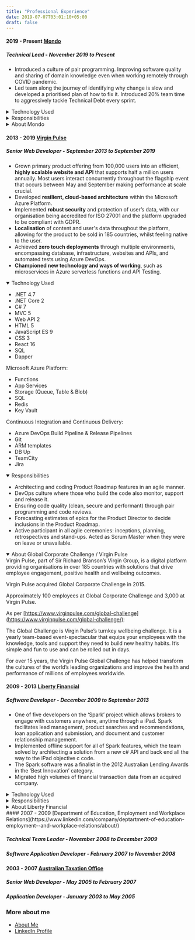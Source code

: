 ```yaml
---
title: "Professional Experience"
date: 2019-07-07T03:01:10+05:00
draft: false
---
```


#### 2019 - Present <a href="https://mondo.com.au" target="_">Mondo</a>

##### Technical Lead - November 2019 to Present

-	Introduced a culture of pair programming. Improving software quality and sharing of domain knowledge even when working remotely through COVID pandemic.
-	Led team along the journey of identifying why change is slow and developed a prioritised plan of how to fix it. Introduced 20% team time to aggressively tackle Technical Debt every sprint.  

<details>
  <summary>Technology Used</summary>

- .NET 4.7 
- .NET Core 2
- C# 7 
- MVC 5 
- Web API 2 
- HTML 5 
- JavaScript ES 9 
- CSS 3 
- SQL
- Entity Framework 6
- Dapper
- Xamarin.iOS

AWS cloud computing services: 

- AWS Lamda 
- Amazon EC2
- Amazon S3 
- Amazon Simple Queue Service (SQS FIFO)
- Amazon Relational Database Service (RDS)

Continuous Integration and Continuous Delivery: 

- Atlassian Bitbucket
- GitHub
- TeamCity
- Octopus Deploy
- Git 
- AWS Serverless Application Model (SAM)
- Jira 
</details>

<details>
  <summary>Responsibilities</summary>

- Technical lead of nine developers.
- Focus on delivering the right things, in the right way, at the right time for our customers.
- A mixture of team leading, new features design & implementation, maintenance, architectural oversight and mentoring. 

</details>

<details>
  <summary>About Mondo</summary>
  
Mondo provide a comprehensive range of services and technology for essential infrastructure across the energy, water and transport sectors.  

Approximately 500 employees. 

As per [https://mondo.com.au](https://mondo.com.au/):

>
We help businesses and communities make sense of what’s possible, then plan and deliver solutions to keep everyone ahead of the rapidly changing landscape.
From connecting Australia’s largest wind farms to the grid, to helping maintain water and gas networks or assisting regional communities achieve their energy goals, we improve the way things flow today, then seek ways to do this even better tomorrow.

</details>

#### 2013 - 2019 <a href="https://www.virginpulse.com/global-challenge" target="_">Virgin Pulse</a>

##### Senior Web Developer - September 2013 to September 2019

- Grown primary product offering from 100,000 users into an efficient, **highly scalable website and API** that supports half a million users annually.  Most users interact concurrently throughout the flagship event that occurs between May and September making performance at scale crucial.
- Developed **resilient, cloud-based architecture** within the Microsoft Azure Platform.
- Implemented **robust security** and protection of user’s data, with our organisation being accredited for ISO 27001 and the platform upgraded to be compliant with GDPR. 
- **Localisation** of content and user's data throughout the platform, allowing for the product to be sold in 185 countries, whilst feeling native to the user. 
- Achieved **zero touch deployments** through multiple environments, encompassing database, infrastructure, websites and APIs, and automated tests using Azure DevOps.
- **Championed new technology and ways of working**, such as microservices in Azure serverless functions and API Testing.

<details open>
  <summary>Technology Used</summary>

- .NET 4.7 
- .NET Core 2 
- C# 7 
- MVC 5 
- Web API 2 
- HTML 5 
- JavaScript ES 9 
- CSS 3 
- React 16 
- SQL
- Dapper 

Microsoft Azure Platform: 

- Functions 
- App Services 
- Storage (Queue, Table & Blob) 
- SQL 
- Redis 
- Key Vault

Continuous Integration and Continuous Delivery: 

- Azure DevOps Build Pipeline & Release Pipelines 
- Git 
- ARM templates 
- DB Up 
- TeamCity 
- Jira 
</details>

<details open>
  <summary>Responsibilities</summary>

- Architecting and coding Product Roadmap features in an agile manner.
- DevOps culture where those who build the code also monitor, support and release it.
- Ensuring code quality (clean, secure and performant) through pair programming and code reviews.
- Forecasting estimates of epics for the Product Director to decide inclusions in the Product Roadmap.
- Active participant in all agile ceremonies: inceptions, planning, retrospectives and stand-ups. Acted as Scrum Master when they were on leave or unavailable.

</details>

<details open>
  <summary>About Global Corporate Challenge / Virgin Pulse</summary>
Virgin Pulse, part of Sir Richard Branson’s Virgin Group, is a digital platform providing organisations in over 185 countries with solutions that drive employee engagement, positive health and wellbeing outcomes. 

Virgin Pulse acquired Global Corporate Challenge in 2015. 

Approximately 100 employees at Global Corporate Challenge and 3,000 at Virgin Pulse. 

As per [https://www.virginpulse.com/global-challenge](https://www.virginpulse.com/global-challenge/):

> 
The Global Challenge is Virgin Pulse’s turnkey wellbeing challenge. It is a yearly team-based event-spectacular that equips your employees with the knowledge, tools and support they need to build new healthy habits. It’s simple and fun to use and can be rolled out in days.
>
For over 15 years, the Virgin Pulse Global Challenge has helped transform the cultures of the world’s leading organizations and improve the health and performance of millions of employees worldwide.


</details>

#### 2009 - 2013  <a href="https://www.liberty.com.au/" target="_">Liberty Financial</a>

##### Software Developer - December 2009 to September 2013

- One of five developers on the ‘Spark’ project which allows brokers to engage with customers anywhere, anytime through a iPad.  Spark facilitates lead management, product searches and recommendations, loan application and submission, and document and customer relationship management.
- Implemented offline support for all of Spark features, which the team solved by architecting a solution from a new c# API and back end all the way to the iPad objective c code.
- The Spark software was a finalist in the 2012 Australian Lending Awards in the ‘Best Innovation’ category.
- Migrated high volumes of financial transaction data from an acquired company.

<details>
  <summary>Technology Used</summary>

- .NET Framework 4.5
- C# 5
- WinForms 
- MVC 4
- HTML 4
- JavaScript ES 5
- CSS 3 
- Objective-C
- Microsoft Dynamics CRM 4.0
- SQL
- Entity Framework 5

Continuous Integration and Continuous Delivery: 

- Cruise Control
- Visual Build
- AccuRev 
</details>

<details>
  <summary>Responsibilities</summary>

- Member of the Projects team, designing and delivering product features in an agile manner.
- Member of the Rapid Response team which involved production support, maintenance, critical feature requests and releases of Liberty’s various technologies.
- Worked directly with Chief Operating Officer, Managing Director and General Managers when there were options in scope for project work, critical feature request and production support.
- Active participant in all agile ceremonies: inceptions, planning, retrospectives and stand-ups.
- Accountable for keeping continuous build and automated tests passing. 

</details>

<details>
  <summary>About Liberty Financial</summary>
Specialist Finance group operating in Australia and New Zealand. 

Approximately 200 employees. 

  As per [https://www.liberty.com.au](https://www.liberty.com.au):

> 
Liberty is a leading lender that offers free-thinking solutions at competitive prices to support customers with greater choice. With a wide range of loans for your home, car, business and personal needs, Liberty can help customers get financial even when others say it's not possible.
>
Our innovative and flexible approach has allowed us to help over 500,000 customers by advancing more than $25 billion in funds, over 21 years.
</details>
#### 2007 - 2009 [Department of Education, Employment and Workplace Relations](https://www.linkedin.com/company/deptartment-of-education-employment--and-workplace-relations/about/)

##### Technical Team Leader - November 2008 to December 2009

##### Software Application Developer - February 2007 to November 2008

#### 2003 - 2007 [Australian Taxation Office](https://www.linkedin.com/company/australian-taxation-office/)

##### Senior Web Developer - May 2005 to February 2007

##### Application Developer - January 2003 to May 2005


### More about me
- [About Me](/about/me)
- <a href="https://www.linkedin.com/in/palmer-andy/" target="_"><i class="fab fa-linkedin fa-lg" aria-hidden="true"></i> LinkedIn Profile</a>
